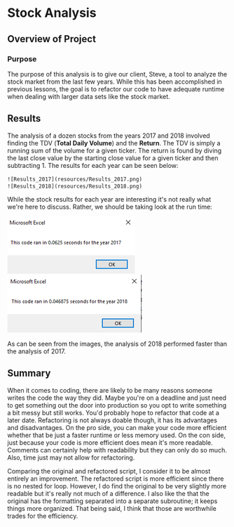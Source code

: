 

# Stock Analysis

  

## Overview of Project

  

### Purpose
The purpose of this analysis is to give our client, Steve, a tool to analyze the stock market from the last few years. While this has been accomplished in previous lessons, the goal is to refactor our code to have adequate runtime when dealing with larger data sets like the stock market.

  

## Results

The analysis of a dozen stocks from the years 2017 and 2018 involved finding the TDV (**Total Daily Volume**) and the **Return**. The TDV is simply a running sum of the volume for a given ticker. The return is found by diving the last close value by the starting close value for a given ticker and then subtracting 1. The results for each year can be seen below:

	![Results_2017](resources/Results_2017.png)
	![Results_2018](resources/Results_2018.png)

While the stock results for each year are interesting it's not really what we're here to discuss. Rather, we should be taking  look at the run time:

![VBA_Challenge_2017](resources/VBA_Challenge_2017.png)
![VBA_Challenge_2018](resources/VBA_Challenge_2018.png)
  
As can be seen from the images, the analysis of 2018 performed faster than the analysis of 2017.
## Summary
When it comes to coding, there are likely to be many reasons someone writes the code the way they did. Maybe you're on a deadline and just need to get something out the door into production so you opt to write something a bit messy but still works. You'd probably hope to refactor that code at a later date. Refactoring is not always doable though, it has its advantages and disadvantages. On the pro side, you can make your code more efficient whether that be just a faster runtime or less memory used. On the con side, just because your code is more efficient does mean it's more readable. Comments can certainly help with readability but they can only do so much. Also, time just may not allow for refactoring.

Comparing the original and refactored script, I consider it to be almost entirely an improvement. The refactored script is more efficient since there is no nested for loop. However, I do find the original to be very slightly more readable but it's really not much of a difference. I also like the that the original has the formatting separated into a separate subroutine; it keeps things more organized. That being said, I think that those are worthwhile trades for the efficiency.
